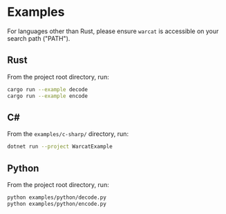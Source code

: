 # Examples

For languages other than Rust, please ensure `warcat` is accessible on your search path ("PATH").

## Rust

From the project root directory, run:

```sh
cargo run --example decode
cargo run --example encode
```

## C#

From the `examples/c-sharp/` directory, run:

```sh
dotnet run --project WarcatExample
```

## Python

From the project root directory, run:

```sh
python examples/python/decode.py
python examples/python/encode.py
```